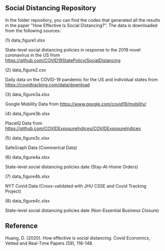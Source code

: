 ## Social Distancing Repository

In the folder repository, you can find the codes that generated all the results in the paper "How Effective Is Social Distancing?". The data is downloaded from the following sources:

(1) data_figure1.xlsx

State-level social distancing policies in response to the 2019 novel coronavirus in the US from https://github.com/COVID19StatePolicy/SocialDistancing

(2) data_figure2.csv

Daily data on the COVID-19 pandemic for the US and individual states from https://covidtracking.com/data/download

(3) data_figure3a.xlsx

Google Mobility Data from https://www.google.com/covid19/mobility/

(4) data_figure3b.xlsx

PlaceIQ Data from https://github.com/COVIDExposureIndices/COVIDExposureIndices

(5) data_figure3c.xlsx

SafeGraph Data (Commerical Data)

(6) data_figure4a.xlsx

State-level social distancing policies date (Stay-At-Home Orders)

(7) data_figure4b.xlsx

NYT Covid Data (Cross-validated with JHU CSSE and Covid Tracking Project)

(8) data_figure4c.xlsx

State-level social distancing policies date (Non-Essential Business Closure)


## Reference
Huang, D. (2020). How effective is social distancing. Covid Economics, Vetted and Real-Time Papers (59), 118-148.
